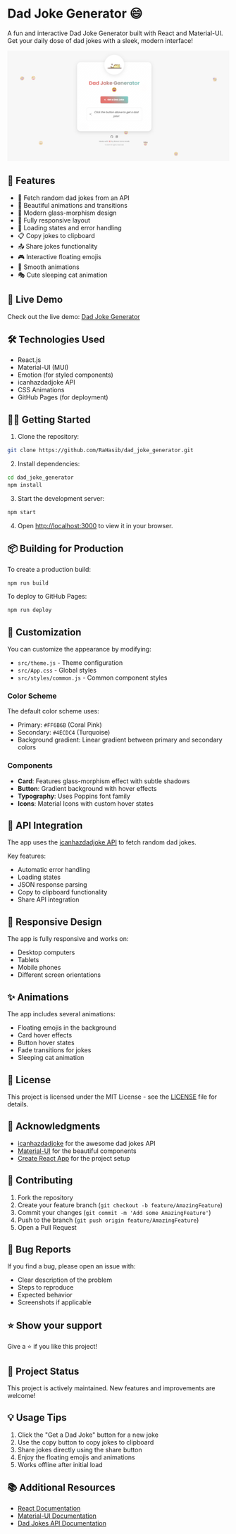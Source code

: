 # Dad Joke Generator 😄

A fun and interactive Dad Joke Generator built with React and Material-UI. Get your daily dose of dad jokes with a sleek, modern interface!

![Dad Joke Generator](/src/Asset/Images/joke.png)

## 🌟 Features

- 🎯 Fetch random dad jokes from an API
- 💫 Beautiful animations and transitions
- 🎨 Modern glass-morphism design
- 📱 Fully responsive layout
- 🔄 Loading states and error handling
- 📋 Copy jokes to clipboard
- 📤 Share jokes functionality
- 🎮 Interactive floating emojis
- 🌙 Smooth animations
- 🎭 Cute sleeping cat animation

## 🚀 Live Demo

Check out the live demo: [Dad Joke Generator](https://rahasib.github.io/dad_joke_generator/)

## 🛠️ Technologies Used

- React.js
- Material-UI (MUI)
- Emotion (for styled components)
- icanhazdadjoke API
- CSS Animations
- GitHub Pages (for deployment)

## 🏃‍♂️ Getting Started

1. Clone the repository:

```bash
git clone https://github.com/RaHasib/dad_joke_generator.git
```

2. Install dependencies:

```bash
cd dad_joke_generator
npm install
```

3. Start the development server:

```bash
npm start
```

4. Open [http://localhost:3000](http://localhost:3000) to view it in your browser.

## 📦 Building for Production

To create a production build:

```bash
npm run build
```

To deploy to GitHub Pages:

```bash
npm run deploy
```

## 🎨 Customization

You can customize the appearance by modifying:
- `src/theme.js` - Theme configuration
- `src/App.css` - Global styles
- `src/styles/common.js` - Common component styles

### Color Scheme
The default color scheme uses:
- Primary: `#FF6B6B` (Coral Pink)
- Secondary: `#4ECDC4` (Turquoise)
- Background gradient: Linear gradient between primary and secondary colors

### Components
- **Card**: Features glass-morphism effect with subtle shadows
- **Button**: Gradient background with hover effects
- **Typography**: Uses Poppins font family
- **Icons**: Material Icons with custom hover states

## 🔧 API Integration

The app uses the [icanhazdadjoke API](https://icanhazdadjoke.com/api) to fetch random dad jokes. 

Key features:
- Automatic error handling
- Loading states
- JSON response parsing
- Copy to clipboard functionality
- Share API integration

## 📱 Responsive Design

The app is fully responsive and works on:
- Desktop computers
- Tablets
- Mobile phones
- Different screen orientations

## ✨ Animations

The app includes several animations:
- Floating emojis in the background
- Card hover effects
- Button hover states
- Fade transitions for jokes
- Sleeping cat animation


## 📄 License

This project is licensed under the MIT License - see the [LICENSE](LICENSE) file for details.

## 🙏 Acknowledgments

- [icanhazdadjoke](https://icanhazdadjoke.com/) for the awesome dad jokes API
- [Material-UI](https://mui.com/) for the beautiful components
- [Create React App](https://create-react-app.dev/) for the project setup

## 🤝 Contributing

1. Fork the repository
2. Create your feature branch (`git checkout -b feature/AmazingFeature`)
3. Commit your changes (`git commit -m 'Add some AmazingFeature'`)
4. Push to the branch (`git push origin feature/AmazingFeature`)
5. Open a Pull Request

## 🐛 Bug Reports

If you find a bug, please open an issue with:
- Clear description of the problem
- Steps to reproduce
- Expected behavior
- Screenshots if applicable

## ⭐ Show your support

Give a ⭐️ if you like this project!

## 📝 Project Status

This project is actively maintained. New features and improvements are welcome!


## 💡 Usage Tips

1. Click the "Get a Dad Joke" button for a new joke
2. Use the copy button to copy jokes to clipboard
3. Share jokes directly using the share button
4. Enjoy the floating emojis and animations
5. Works offline after initial load

## 📚 Additional Resources

- [React Documentation](https://reactjs.org/)
- [Material-UI Documentation](https://mui.com/)
- [Dad Jokes API Documentation](https://icanhazdadjoke.com/api)